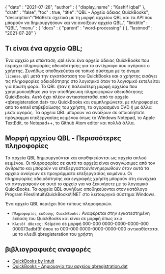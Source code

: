 {
  "date" : "2021-07-28",
  "author" : {
    "display_name" : "Kashif Iqbal"
},
  "draft" : "false",
  "toc" : true,
  "title" :"QBL - Αρχείο άδειας QuickBooks",
  "description":"Μάθετε σχετικά με τη μορφή αρχείου QBL και τα API που μπορούν να δημιουργήσουν και να ανοίξουν αρχεία QBL.",
  "linktitle" : "QBL",
  "menu" : {
    "docs" : {
      "parent" : "word-processing"
}
},
  "lastmod" : "2021-07-28"
}

## Τι είναι ένα αρχείο QBL;

Ένα αρχείο με επέκταση .qbl είναι ένα αρχείο άδειας QuickBooks που περιέχει πληροφορίες αδειοδότησης για το αντίγραφο που αγόρασε ο χρήστης. Συνήθως αποθηκεύεται σε τοπικό σύστημα με το όνομα `license.qbl` μετά την εγκατάσταση του QuickBooks και ο χρήστης εισάγει τις πληροφορίες αδειοδότησης στο λογισμικό όταν το λογισμικό εκτελείται για πρώτη φορά. Το QBL ήταν η παλαιότερη μορφή αρχείου που χρησιμοποιήθηκε για την αποθήκευση πληροφοριών αδειοδότησης QuickBooks. Αυτό έχει πλέον αντικατασταθεί από το αρχείο «qbregisteration.dat» του QuickBooks και συμπληρώνεται με πληροφορίες από το email επιβεβαίωσης του χρήστη, το αγορασμένο DVD ή με άλλα μέσα αγοράς. Τα αρχεία QBL μπορούν να ανοίξουν σε οποιοδήποτε πρόγραμμα επεξεργασίας κειμένου όπως το Windows Notepad, το Apple TextEdit, το Notepad++, το Github Atom editor και πολλά άλλα.

## Μορφή αρχείου QBL - Περισσότερες πληροφορίες

Τα αρχεία QBL δημιουργούνται και αποθηκεύονται ως αρχεία απλού κειμένου. Οι πληροφορίες σε αυτά τα αρχεία είναι αναγνώσιμες από τον άνθρωπο και μπορούν να επεξεργαστούν/ενημερωθούν όταν αυτά τα αρχεία ανοίγουν σε προγράμματα επεξεργασίας κειμένου. Οι πληροφορίες αδειοδότησης και εγγραφής χρήστη μπορούν στη συνέχεια να αντιγραφούν σε αυτό το αρχείο για να ξεκινήσετε με το λογισμικό QuickBooks. Τα αρχεία QBL συνήθως αποθηκεύονται στον κατάλογο Program Files\Intuit\QuickBooks\INET στο λειτουργικό σύστημα Windows.

Ένα αρχείο QBL περιέχει δύο τύπους πληροφοριών.

* `Πληροφορίες έκδοσης QuickBooks:` Αναφέρεται στην εγκατεστημένη έκδοση του QuickBooks και είναι σε μορφή όπως xx.x
* `Κλειδί άδειας:` Κείμενο σε μορφή 000-000 0000-0000-0000-000 000073adbf3f όπου το 000-000 0000-0000-0000-000 αντικαθίσταται με το κλειδί qbregisteration του χρήστη

## βιβλιογραφικές αναφορές

* [QuickBooks by Intuit](https://quickbooks.intuit.com/)
* [QuickBooks - Δημιουργία του αρχείου qbregistration.dat](https://quickbooks.intuit.com/learn-support/en-us/help-article/license-information/create-create-qbregistration-dat-file/L7S5BwSst_US_en_US)

